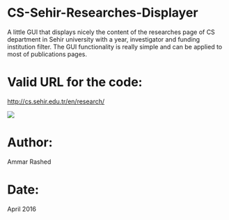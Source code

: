 # CS-Sehir-Researches-Displayer
A little GUI that displays nicely the content of the researches page of CS department in Sehir university with a year, investigator and funding institution filter. The GUI functionality is really simple and can be applied to most of publications pages.
# Valid URL for the code:
http://cs.sehir.edu.tr/en/research/

<img src="https://github.com/AmmarRashed/Mission-Sophomore/blob/master/CS-Sehir-Researches-Displayer--master/PV.PNG?raw=true">

# Author:
Ammar Rashed
# Date:
April 2016
